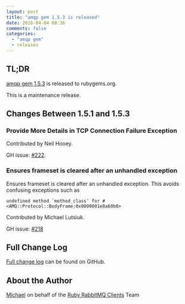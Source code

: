 ```yaml
---
layout: post
title: "amqp gem 1.5.3 is released"
date: 2016-04-04 08:36
comments: false
categories:
  - "amqp gem"
  - releases
---
```


## TL;DR

[amqp gem 1.5.3](https://rubygems.org/gems/amqp/versions/1.5.3) is released to rubygems.org.

This is a maintenance release.


## Changes Between 1.5.1 and 1.5.3

### Provide More Details in TCP Connection Failure Exception

Contributed by Neil Hooey.

GH issue: [#222](https://github.com/ruby-amqp/amqp/issues/222).


### Ensures frameset is cleared after an unhandled exception

Ensures frameset is cleared after an unhandled exception.
This avoids confusing exceptions such as

```
undefined method `method_class' for #<AMQ::Protocol::BodyFrame:0x0000001e8a60b0>
```

Contributed by Michael Lutsiuk.

GH issue: [#218](https://github.com/ruby-amqp/amqp/issues/218)



## Full Change Log

[Full change log](https://github.com/ruby-amqp/amqp/blob/1.5.x-stable/ChangeLog.md) can be found on GitHub.



## About the Author

[Michael](http://twitter.com/michaelklishin) on behalf of the [Ruby RabbitMQ Clients](http://github.com/ruby-amqp) Team
